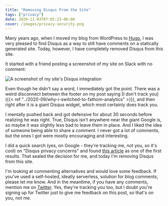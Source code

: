 ```yaml
---
title: "Removing Disqus From the Site"
tags: ["privacy"]
date: 2020-11-03T07:05:23-06:00
cover: /images/privacy-security.png
---
```


Many years ago, when I moved my blog from WordPress to [Hugo](https://gohugo.io), I was very pleased to find Disqus as a way to still have comments on a statically generated site. Today, however, I have completely removed Disqus from this site.

<!--more-->

It started with a friend posting a screenshot of my site on Slack with no comment:

![A screenshot of my site's Disqus integration](/images/removing-disqus-from-the-site/01-disqus-screenshot.png)

Even though he didn't say a word, I immediately got the point. There was a weird disconnect between the footer on my post saying [I don't track you]({{< ref "../2020-09/why-i-switched-to-fathom-analytics" >}}), and then right after it is a giant Disqus widget, which most certainly does track you.

I mentally pushed back and got defensive for about 30 seconds before realizing he was right. True, Disqus isn't anywhere near the giant Google is, so maybe it was slightly less bad to leave them in place. And I liked the idea of someone being able to share a comment. I never got a lot of comments, but the ones I got were mostly encouraging and interesting.

I did a quick search (yes, on Google - they're tracking me, not you, so it's cool) on "Disqus privacy concerns" and found [this article](https://replyable.com/2017/03/disqus-is-your-data-worth-trading-for-convenience/) as one of the first results. That sealed the decision for me, and today I'm removing Disqus from this site.

I'm looking at commenting alternatives and would love some feedback. If you've used a self-hosted, ideally serverless, solution for blog comments, please let me know. And in the meantime, if you have any comments, mention me on [Twitter](https://twitter.com/jclermont). Yes, they're tracking you too, but I doubt you're signing up for Twitter just to give me feedback on this post, so that's on you, not me.